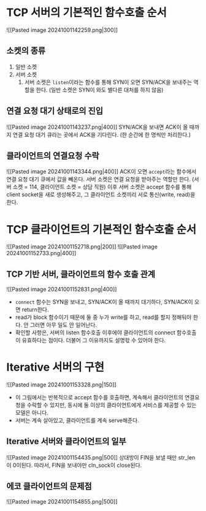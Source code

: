 # TCP 서버의 기본적인 함수호출 순서
![[Pasted image 20241001142259.png|300]]
## 소켓의 종류
1. 일반 소켓
2. 서버 소켓
	1. 서버 소켓은 `listen`이라는 함수를 통해 SYN이 오면 SYN/ACK을 보내주는 역할을 한다. (일반 소켓은 SYN이 와도 별다른 대처를 하지 않음)

## 연결 요청 대기 상태로의 진입
![[Pasted image 20241001143237.png|400]]
SYN/ACK을 보내면 ACK이 올 때까지 연결 요청 대기 큐라는 곳에서 ACK을 기다린다. (한 순간에 한 명씩만 처리한다.)
## 클라이언트의 연결요청 수락
![[Pasted image 20241001143344.png|400]]
ACK이 오면 `accept`라는 함수에서 연결 요청 대기 큐에서 값을 빼온다.
서버 소켓은 연결 요청을 받아주는 역할만 한다. (서버 소켓 = 114, 클라이언트 소켓 = 상담 직원)
이후 서버 소켓은 accept 함수를 통해 client socket을 새로 생성해주고, 그 클라이언트 소켓끼리 서로 통신(write, read)을 한다.

# TCP 클라이언트의 기본적인 함수호출 순서
![[Pasted image 20241001152718.png|200]]
![[Pasted image 20241001152733.png|400]]
## TCP 기반 서버, 클라이언트의 함수 호출 관계
![[Pasted image 20241001152831.png|400]]
- `connect` 함수는 SYN을 보내고, SYN/ACK이 올 때까지 대기하다, SYN/ACK이 오면 return한다.
- read가 block 함수이기 때문에 둘 중 누가 write를 하고, read를 할지 정해둬야 한다. 안 그러면 아무 일도 안 일어난다.
- 확인할 사항은, 서버의 listen 함수호출 이후에야 클라이언트의 connect 함수호출이 유효하다는 점이다. 더불어 그 이유까지도 설명핛 수 있어야 한다.
# Iterative 서버의 구현
![[Pasted image 20241001153328.png|150]]
 - 이 그림에서는 반복적으로 accept 함수를 호출하면, 계속해서 클라이언트의 연결요청을 수락할 수 있지만, 동시에 둘 이상의 클라이언트에게 서비스를 제공할 수 있는 모델은 아니다.
 - 서버는 계속 살아있고, 클라이언트를 계속 serve해준다.
## Iterative 서버와 클라이언트의 일부
 ![[Pasted image 20241001154435.png|500]]
 상대방이 FIN을 보낼 때만 str_len이 0이된다.
 따라서, FIN을 보내야만 cln_sock이 close된다.
 
## 에코 클라이언트의 문제점
 ![[Pasted image 20241001154855.png|500]]